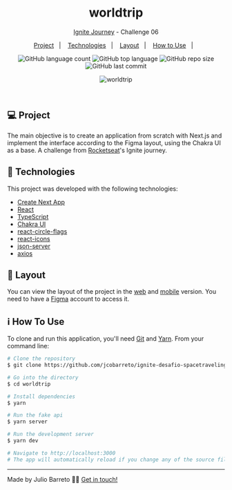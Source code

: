 <h1 align="center">
  worldtrip
</h1>

<p align="center">
  <a href="https://github.com/jcobarreto/ignite-reactjs" rel="nofollow">Ignite Journey</a> - Challenge 06
</p>

<p align="center">
  <a href="#-project">Project</a>&nbsp;&nbsp;&nbsp;|&nbsp;&nbsp;&nbsp;
  <a href="#-technologies">Technologies</a>&nbsp;&nbsp;&nbsp;|&nbsp;&nbsp;&nbsp;
  <a href="#-layout">Layout</a>&nbsp;&nbsp;&nbsp;|&nbsp;&nbsp;&nbsp;
  <a href="#-how-to-use">How to Use</a>&nbsp;&nbsp;&nbsp;|&nbsp;&nbsp;&nbsp;  
</p>

<p align="center">
  <img alt="GitHub language count" src="https://img.shields.io/github/languages/count/jcobarreto/worldtrip">

  <img alt="GitHub top language" src="https://img.shields.io/github/languages/top/jcobarreto/worldtrip">

  <img alt="GitHub repo size" src="https://img.shields.io/github/repo-size/jcobarreto/worldtrip">

  <img alt="GitHub last commit" src="https://img.shields.io/github/last-commit/jcobarreto/worldtrip">
  
</p>

<p align="center">
  <img alt="worldtrip" src="https://user-images.githubusercontent.com/17882257/113624323-dcfe0480-9635-11eb-821c-65baeddd635f.png">
</p>

<br/>

## 💻 Project

The main objective is to create an application from scratch with Next.js and implement the interface according to the Figma layout, using the Chakra UI as a base. A challenge from [Rocketseat](https://rocketseat.com.br/)'s Ignite journey.

## 🚀 Technologies

This project was developed with the following technologies:

- [Create Next App](https://nextjs.org/docs/api-reference/create-next-app)
- [React](https://reactjs.org)
- [TypeScript](https://www.typescriptlang.org/)
- [Chakra UI](https://sass-lang.com/)
- [react-circle-flags](https://github.com/tnovau/react-circle-flags)
- [react-icons](https://react-icons.github.io/react-icons/)
- [json-server](https://github.com/typicode/json-server)
- [axios](https://github.com/axios/axios)

## 🔖 Layout

You can view the layout of the project in the [web](https://www.figma.com/file/ybnF44JO66KGOmuaE4anVn/worldtrip?node-id=0%3A1) and [mobile](https://www.figma.com/file/ybnF44JO66KGOmuaE4anVn/worldtrip?node-id=49%3A2) version. You need to have a [Figma](https://www.figma.com/) account to access it.

## ℹ️ How To Use

To clone and run this application, you'll need [Git](https://git-scm.com) and [Yarn](https://legacy.yarnpkg.com). From your command line:

```bash
# Clone the repository
$ git clone https://github.com/jcobarreto/ignite-desafio-spacetraveling.git

# Go into the directory
$ cd worldtrip

# Install dependencies
$ yarn

# Run the fake api
$ yarn server

# Run the development server
$ yarn dev

# Navigate to http://localhost:3000
# The app will automatically reload if you change any of the source files.
```

---

Made by Julio Barreto 👋🏻 [Get in touch!](https://www.linkedin.com/in/jcobarreto/)